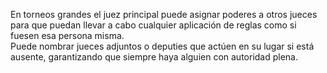 En torneos grandes el juez principal puede asignar poderes a otros jueces para que puedan llevar a cabo cualquier aplicación de reglas como si fuesen esa persona misma.  
Puede nombrar jueces adjuntos o deputies que actúen en su lugar si está ausente, garantizando que siempre haya alguien con autoridad plena.  